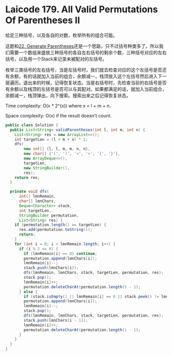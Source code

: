 # Laicode 179. All Valid Permutations Of Parentheses II

给定三种括号，以及各自的对数，枚举所有的组合可能。

这题和[22. Generate Parentheses](22-Generate-Parentheses.md)还是一个思路，只不过括号种类多了。所以我们需要一个数组来盛放三种括号的各自左右括号的剩余个数，三种括号对应的左右括号，以及用一个Stack来记录未被配对的左括号。

枚举三类括号的左右括号，当是左括号时，我们就去检查对应的这个左括号是否还有余额，有的话就加入当前的组合，余额减一，栈顶放入这个左括号然后进入下一层遍历。退出来的时候，记得恢复状态。当是右括号时，先检查当前的右括号是否有余额以及栈顶的左括号是否可以与其配对。如果都满足的话，就加入当前组合，余额减一，栈顶弹出，向下搜索。搜索出来之后记得恢复状态。

Time complexity: O(x * 2^(x)) where x = l + m + n.

Space complexity: O(x) if the result doesn't count.

```java
public class Solution {
  public List<String> validParentheses(int l, int m, int n) {
    List<String> res = new ArrayList<>();
    int targetLen = (l + m + n) * 2;
    dfs(
        new int[] {l, l, m, m, n, n},
        new char[] {'(', ')', '<', '>', '{', '}'},
        new ArrayDeque<>(),
        targetLen,
        new StringBuilder(),
        res);
    return res;
  }

  private void dfs(
      int[] lmnRemain,
      char[] lmnChars,
      Deque<Character> stack,
      int targetLen,
      StringBuilder permutation,
      List<String> res) {
    if (permutation.length() == targetLen) {
      res.add(permutation.toString());
      return;
    }
    for (int i = 0; i < lmnRemain.length; i++) {
      if (i % 2 == 0) {
        if (lmnRemain[i] == 0) continue;
        permutation.append(lmnChars[i]);
        lmnRemain[i]--;
        stack.push(lmnChars[i]);
        dfs(lmnRemain, lmnChars, stack, targetLen, permutation, res);
        stack.pop();
        lmnRemain[i]++;
        permutation.deleteCharAt(permutation.length() - 1);
      } else {
        if (stack.isEmpty() || lmnRemain[i] == 0 || stack.peek() != lmnChars[i - 1]) continue;
        permutation.append(lmnChars[i]);
        lmnRemain[i]--;
        stack.pop();
        dfs(lmnRemain, lmnChars, stack, targetLen, permutation, res);
        stack.push(lmnChars[i - 1]);
        lmnRemain[i]++;
        permutation.deleteCharAt(permutation.length() - 1);
      }
    }
  }
}
```